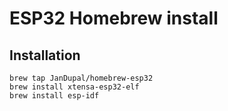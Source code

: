 # ESP32 Homebrew install

## Installation

    brew tap JanDupal/homebrew-esp32
    brew install xtensa-esp32-elf
    brew install esp-idf
